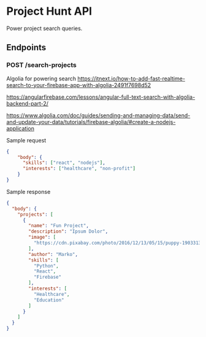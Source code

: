 # Project Hunt API

Power project search queries.

## Endpoints

### POST /search-projects
Algolia for powering search
https://itnext.io/how-to-add-fast-realtime-search-to-your-firebase-app-with-algolia-2491f7698d52

https://angularfirebase.com/lessons/angular-full-text-search-with-algolia-backend-part-2/

https://www.algolia.com/doc/guides/sending-and-managing-data/send-and-update-your-data/tutorials/firebase-algolia/#create-a-nodejs-application

Sample request
```json
{
    "body": {
      "skills": ["react", "nodejs"],
      "interests": ["healthcare", "non-profit"]
    }
}
```

Sample response
```json
{
  "body": {
    "projects": [
      {
        "name": "Fun Project",
        "description": "Ipsum Dolor",
        "image": [
          "https://cdn.pixabay.com/photo/2016/12/13/05/15/puppy-1903313__340.jpg"
        ],
        "author": "Marko",
        "skills": [
          "Python",
          "React",
          "Firebase"
        ],
        "interests": [
          "Healthcare",
          "Education"
        ]
      }
    ]
  }
}
```

